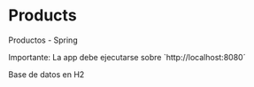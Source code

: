# Products
Productos - Spring

Importante:
   La app debe ejecutarse sobre `http://localhost:8080´

Base de datos en H2
